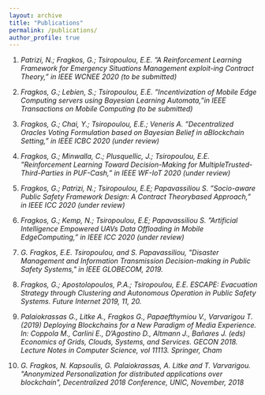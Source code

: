 ```yaml
---
layout: archive
title: "Publications"
permalink: /publications/
author_profile: true
---
```

1. *Patrizi, N.; Fragkos, G.; Tsiropoulou, E.E. ”A Reinforcement Learning Framework for Emergency Situations Management exploit-ing Contract Theory,” in IEEE WCNEE 2020 (to be submitted)*

2. *Fragkos, G.; Lebien, S.; Tsiropoulou, E.E. ”Incentivization of Mobile Edge Computing servers using Bayesian Learning Automata,”in IEEE Transactions on Mobile Computing (to be submitted)*

3. *Fragkos, G.; Chai, Y.; Tsiropoulou, E.E.; Veneris A. ”Decentralized Oracles Voting Formulation based on Bayesian Belief in aBlockchain Setting,” in IEEE ICBC 2020 (under review)*

4. *Fragkos, G.; Minwalla, C.; Plusquellic, J.; Tsiropoulou, E.E. ”Reinforcement Learning Toward Decision-Making for MultipleTrusted-Third-Parties in PUF-Cash,” in IEEE WF-IoT 2020 (under review)*

5. *Fragkos, G.; Patrizi, N.; Tsiropoulou, E.E; Papavassiliou S. ”Socio-aware Public Safety Framework Design: A Contract Theorybased Approach,” in IEEE ICC 2020 (under review)*

6. *Fragkos, G.; Kemp, N.; Tsiropoulou, E.E; Papavassiliou S. ”Artificial Intelligence Empowered UAVs Data Offloading in Mobile EdgeComputing,” in IEEE ICC 2020 (under review)*

2. *G. Fragkos, E.E. Tsiropoulou, and S. Papavassiliou, "Disaster Management and Information Transmission Decision-making in Public Safety Systems," in IEEE GLOBECOM, 2019.*

7. *Fragkos, G.; Apostolopoulos, P.A.; Tsiropoulou, E.E. ESCAPE: Evacuation Strategy through Clustering and Autonomous Operation in Public Safety Systems. Future Internet 2019, 11, 20.*

8. *Palaiokrassas G., Litke A., Fragkos G., Papaefthymiou V., Varvarigou T. (2019) Deploying Blockchains for a New Paradigm of Media Experience. In: Coppola M., Carlini E., D’Agostino D., Altmann J., Bañares J. (eds) Economics of Grids, Clouds, Systems, and Services. GECON 2018. Lecture Notes in Computer Science, vol 11113. Springer, Cham*

9. *G. Fragkos, N. Kapsoulis, G. Palaiokrassas, A. Litke and T. Varvarigou. "Anonymized Personalization for distributed applications over blockchain", Decentralized 2018 Conference, UNIC, November, 2018*
